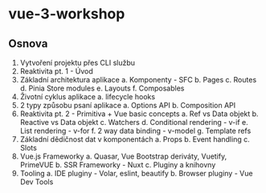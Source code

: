 # vue-3-workshop

## Osnova
1. Vytvoření projektu přes CLI službu
2. Reaktivita pt. 1 - Úvod
3. Základní architektura aplikace
	a. Komponenty - SFC
	b. Pages
	c. Routes
	d. Pinia Store modules
	e. Layouts
	f. Composables
4. Životní cyklus aplikace
	a. lifecycle hooks
5. 2 typy způsobu psaní aplikace
	a. Options API
	b. Composition API
6. Reaktivita pt. 2 - Primitiva + Vue basic concepts
	a. Ref vs Data objekt
	b. Reactive vs Data objekt
	c. Watchers
	d. Conditional rendering - v-if
	e. List rendering - v-for
	f. 2 way data binding - v-model
	g. Template refs
7. Základní dědičnost dat v komponentách
	a. Props
	b. Event handling
	c. Slots
8. Vue.js Frameworky
	a. Quasar, Vue Bootstrap deriváty, Vuetify, PrimeVUE
	b. SSR Frameworky - Nuxt
	c. Pluginy a knihovny
9. Tooling
	a. IDE pluginy - Volar, eslint, beautify
	b. Browser pluginy - Vue Dev Tools
